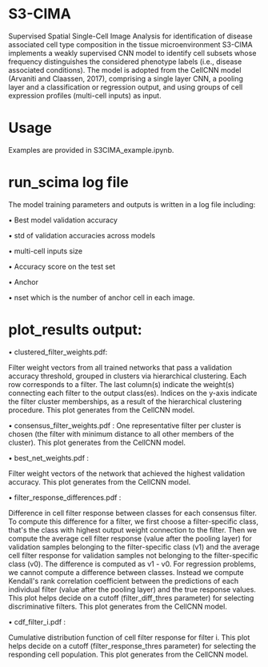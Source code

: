 # S3-CIMA
Supervised Spatial Single-Cell Image Analysis for identification of disease associated cell type composition in the tissue microenvironment
S3-CIMA implements a weakly supervised CNN model to identify cell subsets whose frequency distinguishes the considered phenotype labels (i.e., disease associated conditions). The model is adopted from the CellCNN model (Arvaniti and Claassen, 2017), comprising a single layer CNN, a pooling layer and a classification or regression output, and using groups of cell expression profiles (multi-cell inputs) as input. 

# Usage
Examples are provided in S3CIMA_example.ipynb.

# run_scima log file 
The model training parameters and outputs is written in a log file including:

•	Best model validation accuracy  

•	std of validation accuracies across models

•	multi-cell inputs size

•	Accuracy score on the test set 

•	Anchor

•	nset which is the number of anchor cell in each image.


# plot_results output:

•	clustered_filter_weights.pdf:

Filter weight vectors from all trained networks that pass a validation accuracy threshold, grouped in clusters via hierarchical clustering. Each row corresponds to a filter. The last column(s) indicate the weight(s) connecting each filter to the output class(es). Indices on the y-axis indicate the filter cluster memberships, as a result of the hierarchical clustering procedure. This plot generates from the CellCNN model.

•	consensus_filter_weights.pdf :
One representative filter per cluster is chosen (the filter with minimum distance to all other members of the cluster). This plot generates from the CellCNN model.

•	best_net_weights.pdf :

Filter weight vectors of the network that achieved the highest validation accuracy. This plot generates from the CellCNN model.

•	filter_response_differences.pdf :

Difference in cell filter response between classes for each consensus filter. To compute this difference for a filter, we first choose a filter-specific class, that's the class with highest output weight connection to the filter. Then we compute the average cell filter response (value after the pooling layer) for validation samples belonging to the filter-specific class (v1) and the average cell filter response for validation samples not belonging to the filter-specific class (v0). The difference is computed as v1 - v0. For regression problems, we cannot compute a difference between classes. Instead we compute Kendall's rank correlation coefficient between the predictions of each individual filter (value after the pooling layer) and the true response values. This plot helps decide on a cutoff (filter_diff_thres parameter) for selecting discriminative filters. This plot generates from the CellCNN model.

•	cdf_filter_i.pdf :

Cumulative distribution function of cell filter response for filter i. This plot helps decide on a cutoff (filter_response_thres parameter) for selecting the responding cell population. This plot generates from the CellCNN model.
